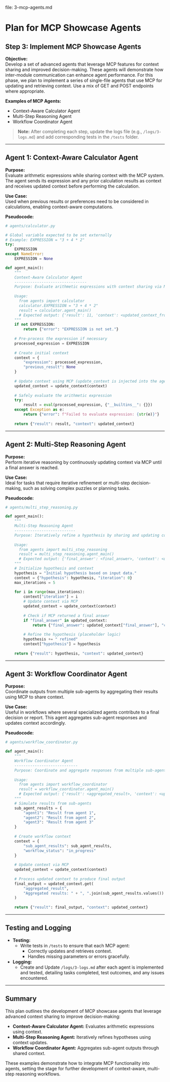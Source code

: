 file: 3-mcp-agents.md

# Plan for MCP Showcase Agents

## Step 3: Implement MCP Showcase Agents

**Objective:**  
Develop a set of advanced agents that leverage MCP features for context sharing and improved decision-making. These agents will demonstrate how inter-module communication can enhance agent performance. For this phase, we plan to implement a series of single-file agents that use MCP for updating and retrieving context. Use a mix of GET and POST endpoints where appropriate.

**Examples of MCP Agents:**
- Context-Aware Calculator Agent
- Multi-Step Reasoning Agent
- Workflow Coordinator Agent

> **Note:** After completing each step, update the logs file (e.g., `/logs/3-logs.md`) and add corresponding tests in the `/tests` folder.

---

## Agent 1: Context-Aware Calculator Agent

**Purpose:**  
Evaluate arithmetic expressions while sharing context with the MCP system. The agent sends its expression and any prior calculation results as context and receives updated context before performing the calculation.

**Use Case:**  
Used when previous results or preferences need to be considered in calculations, enabling context-aware computations.

**Pseudocode:**

```python
# agents/calculator.py

# Global variable expected to be set externally
# Example: EXPRESSION = "3 + 4 * 2"
try:
    EXPRESSION
except NameError:
    EXPRESSION = None

def agent_main():
    """
    Context-Aware Calculator Agent
    --------------------------------
    Purpose: Evaluate arithmetic expressions with context sharing via MCP.
    
    Usage:
      from agents import calculator
      calculator.EXPRESSION = "3 + 4 * 2"
      result = calculator.agent_main()
      # Expected output: {'result': 11, 'context': <updated_context_from_MCP>}
    """
    if not EXPRESSION:
        return {"error": "EXPRESSION is not set."}
    
    # Pre-process the expression if necessary
    processed_expression = EXPRESSION
    
    # Create initial context
    context = {
        "expression": processed_expression,
        "previous_result": None
    }
    
    # Update context using MCP (update_context is injected into the agent module)
    updated_context = update_context(context)
    
    # Safely evaluate the arithmetic expression
    try:
        result = eval(processed_expression, {"__builtins__": {}})
    except Exception as e:
        return {"error": f"Failed to evaluate expression: {str(e)}"}
    
    return {"result": result, "context": updated_context}
```

---

## Agent 2: Multi-Step Reasoning Agent

**Purpose:**  
Perform iterative reasoning by continuously updating context via MCP until a final answer is reached.

**Use Case:**  
Ideal for tasks that require iterative refinement or multi-step decision-making, such as solving complex puzzles or planning tasks.

**Pseudocode:**

```python
# agents/multi_step_reasoning.py

def agent_main():
    """
    Multi-Step Reasoning Agent
    ---------------------------
    Purpose: Iteratively refine a hypothesis by sharing and updating context through MCP.
    
    Usage:
      from agents import multi_step_reasoning
      result = multi_step_reasoning.agent_main()
      # Expected output: {'final_answer': <final_answer>, 'context': <updated_context>}
    """
    # Initialize hypothesis and context
    hypothesis = "Initial hypothesis based on input data."
    context = {"hypothesis": hypothesis, "iteration": 0}
    max_iterations = 5
    
    for i in range(max_iterations):
        context["iteration"] = i
        # Update context via MCP
        updated_context = update_context(context)
        
        # Check if MCP returned a final answer
        if "final_answer" in updated_context:
            return {"final_answer": updated_context["final_answer"], "context": updated_context}
        
        # Refine the hypothesis (placeholder logic)
        hypothesis += " refined"
        context["hypothesis"] = hypothesis
    
    return {"result": hypothesis, "context": updated_context}
```

---

## Agent 3: Workflow Coordinator Agent

**Purpose:**  
Coordinate outputs from multiple sub-agents by aggregating their results using MCP to share context.

**Use Case:**  
Useful in workflows where several specialized agents contribute to a final decision or report. This agent aggregates sub-agent responses and updates context accordingly.

**Pseudocode:**

```python
# agents/workflow_coordinator.py

def agent_main():
    """
    Workflow Coordinator Agent
    ----------------------------
    Purpose: Coordinate and aggregate responses from multiple sub-agents using MCP for shared context.
    
    Usage:
      from agents import workflow_coordinator
      result = workflow_coordinator.agent_main()
      # Expected output: {'result': <aggregated_result>, 'context': <updated_context>}
    """
    # Simulate results from sub-agents
    sub_agent_results = {
        "agent1": "Result from agent 1",
        "agent2": "Result from agent 2",
        "agent3": "Result from agent 3"
    }
    
    # Create workflow context
    context = {
        "sub_agent_results": sub_agent_results,
        "workflow_status": "in_progress"
    }
    
    # Update context via MCP
    updated_context = update_context(context)
    
    # Process updated context to produce final output
    final_output = updated_context.get(
        "aggregated_result",
        "Aggregated results: " + ", ".join(sub_agent_results.values())
    )
    
    return {"result": final_output, "context": updated_context}
```

---

## Testing and Logging

- **Testing:**  
  - Write tests in `/tests` to ensure that each MCP agent:
    - Correctly updates and retrieves context.
    - Handles missing parameters or errors gracefully.
- **Logging:**  
  - Create and Update `/logs/3-logs.md` after each agent is implemented and tested, detailing tasks completed, test outcomes, and any issues encountered.

---

## Summary

This plan outlines the development of MCP showcase agents that leverage advanced context sharing to improve decision-making:
- **Context-Aware Calculator Agent:** Evaluates arithmetic expressions using context.
- **Multi-Step Reasoning Agent:** Iteratively refines hypotheses using context updates.
- **Workflow Coordinator Agent:** Aggregates sub-agent outputs through shared context.

These examples demonstrate how to integrate MCP functionality into agents, setting the stage for further development of context-aware, multi-step reasoning workflows.
